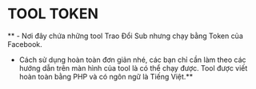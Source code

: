 # TOOL TOKEN
** - Nơi đây chứa những tool Trao Đổi Sub nhưng chạy bằng Token của Facebook. <br />
- Cách sử dụng hoàn toàn đơn giản nhé, các bạn chỉ cần làm theo các hướng dẫn trên màn hình của tool là có thể chạy được. Tool được viết hoàn toàn bằng PHP và có ngôn ngữ là Tiếng Việt.**
